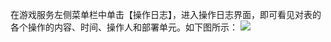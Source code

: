 在游戏服务左侧菜单栏中单击【操作日志】，进入操作日志界面，即可看见对表的各个操作的内容、时间、操作人和部署单元。如下图所示：
![](http://imgcache.tce.fsphere.cn/static/mc.qcloudimg.com/static/img/bd39b22392c80851b386881a85839ba0/image.png)